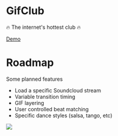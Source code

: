 # GifClub
🔥 The internet's hottest club 🔥

<a href="https://brainnews.github.io/gifclub/">Demo</a>

# Roadmap
Some planned features
- Load a specific Soundcloud stream
- Variable transition timing
- GIF layering
- User controlled beat matching
- Specific dance styles (salsa, tango, etc)


<img src="https://media.giphy.com/media/3o7abxtmPxanzaESGY/giphy.gif">
